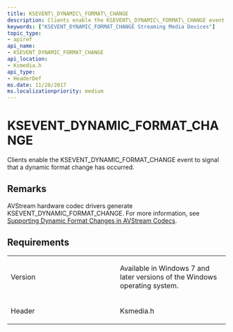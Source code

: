 ```yaml
---
title: KSEVENT\_DYNAMIC\_FORMAT\_CHANGE
description: Clients enable the KSEVENT\_DYNAMIC\_FORMAT\_CHANGE event to signal that a dynamic format change has occurred.
keywords: ["KSEVENT_DYNAMIC_FORMAT_CHANGE Streaming Media Devices"]
topic_type:
- apiref
api_name:
- KSEVENT_DYNAMIC_FORMAT_CHANGE
api_location:
- Ksmedia.h
api_type:
- HeaderDef
ms.date: 11/28/2017
ms.localizationpriority: medium
---
```


# KSEVENT\_DYNAMIC\_FORMAT\_CHANGE


Clients enable the KSEVENT\_DYNAMIC\_FORMAT\_CHANGE event to signal that a dynamic format change has occurred.

## Remarks

AVStream hardware codec drivers generate KSEVENT\_DYNAMIC\_FORMAT\_CHANGE. For more information, see [Supporting Dynamic Format Changes in AVStream Codecs](./supporting-dynamic-format-changes-in-avstream-codecs.md).

## Requirements

<table>
<colgroup>
<col width="50%" />
<col width="50%" />
</colgroup>
<tbody>
<tr class="odd">
<td><p>Version</p></td>
<td><p>Available in Windows 7 and later versions of the Windows operating system.</p></td>
</tr>
<tr class="even">
<td><p>Header</p></td>
<td>Ksmedia.h</td>
</tr>
</tbody>
</table>

 

